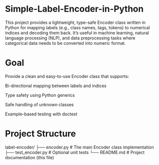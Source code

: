 # Simple-Label-Encoder-in-Python
This project provides a lightweight, type-safe Encoder class written in Python for mapping labels (e.g., class names, tags, tokens) to numerical indices and decoding them back. It’s useful in machine learning, natural language processing (NLP), and data preprocessing tasks where categorical data needs to be converted into numeric format.


# Goal

Provide a clean and easy-to-use Encoder class that supports:

Bi-directional mapping between labels and indices

Type safety using Python generics

Safe handling of unknown classes

Example-based testing with doctest


# Project Structure



label-encoder/
├── encoder.py           # The main Encoder class implementation
├── test_encoder.py      # Optional unit tests
└── README.md            # Project documentation (this file)





